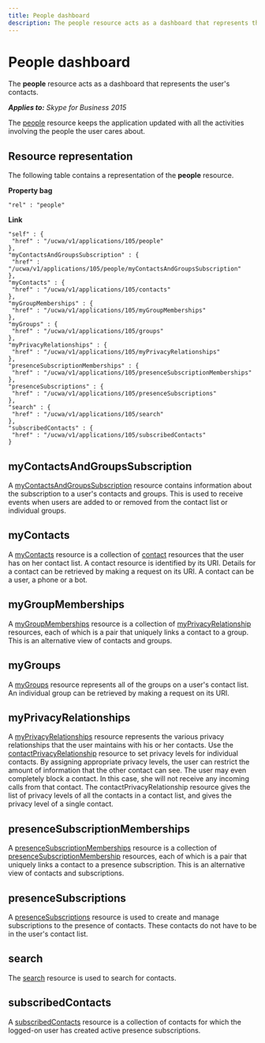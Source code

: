 ```yaml
---
title: People dashboard
description: The people resource acts as a dashboard that represents the user's contacts.
---
```


# People dashboard
The **people** resource acts as a dashboard that represents the user's contacts.


 _**Applies to:** Skype for Business 2015_

 
The [people](people_ref.md) resource keeps the application updated with all the activities involving the people the user cares about.

## Resource representation
<a name="sectionSection0"> </a>

The following table contains a representation of the **people** resource.


**Property bag**
```
"rel" : "people"
```


**Link**
```
"self" : {
 "href" : "/ucwa/v1/applications/105/people"
},
"myContactsAndGroupsSubscription" : {
 "href" : "/ucwa/v1/applications/105/people/myContactsAndGroupsSubscription"
},
"myContacts" : {
 "href" : "/ucwa/v1/applications/105/contacts"
},
"myGroupMemberships" : {
 "href" : "/ucwa/v1/applications/105/myGroupMemberships"
},
"myGroups" : {
 "href" : "/ucwa/v1/applications/105/groups"
},
"myPrivacyRelationships" : {
 "href" : "/ucwa/v1/applications/105/myPrivacyRelationships"
},
"presenceSubscriptionMemberships" : {
 "href" : "/ucwa/v1/applications/105/presenceSubscriptionMemberships"
},
"presenceSubscriptions" : {
 "href" : "/ucwa/v1/applications/105/presenceSubscriptions"
},
"search" : {
 "href" : "/ucwa/v1/applications/105/search"
},
"subscribedContacts" : {
 "href" : "/ucwa/v1/applications/105/subscribedContacts"
}

```



## myContactsAndGroupsSubscription
<a name="sectionSection1"> </a>

A [myContactsAndGroupsSubscription](myContactsAndGroupsSubscription_ref.md) resource contains information about the subscription to a user's contacts and groups. This is used to receive events when users are added to or removed from the contact list or individual groups.


## myContacts
<a name="sectionSection2"> </a>

A [myContacts](myContacts_ref.md) resource is a collection of [contact](contact_ref.md) resources that the user has on her contact list. A contact resource is identified by its URI. Details for a contact can be retrieved by making a request on its URI. A contact can be a user, a phone or a bot.


## myGroupMemberships
<a name="sectionSection3"> </a>

A [myGroupMemberships](myGroupMemberships_ref.md) resource is a collection of [myPrivacyRelationship](myPrivacyRelationship_ref.md) resources, each of which is a pair that uniquely links a contact to a group. This is an alternative view of contacts and groups.


## myGroups
<a name="sectionSection4"> </a>

A [myGroups](myGroups_ref.md) resource represents all of the groups on a user's contact list. An individual group can be retrieved by making a request on its URI.


## myPrivacyRelationships
<a name="sectionSection5"> </a>

A [myPrivacyRelationships](myPrivacyRelationships_ref.md) resource represents the various privacy relationships that the user maintains with his or her contacts. Use the [contactPrivacyRelationship](contactPrivacyRelationship_ref.md) resource to set privacy levels for individual contacts. By assigning appropriate privacy levels, the user can restrict the amount of information that the other contact can see. The user may even completely block a contact. In this case, she will not receive any incoming calls from that contact. The contactPrivacyRelationship resource gives the list of privacy levels of all the contacts in a contact list, and gives the privacy level of a single contact.


## presenceSubscriptionMemberships
<a name="sectionSection6"> </a>

A [presenceSubscriptionMemberships](presenceSubscriptionMemberships_ref.md) resource is a collection of [presenceSubscriptionMembership](presenceSubscriptionMembership_ref.md) resources, each of which is a pair that uniquely links a contact to a presence subscription. This is an alternative view of contacts and subscriptions.


## presenceSubscriptions
<a name="sectionSection7"> </a>

A [presenceSubscriptions](presenceSubscriptions_ref.md) resource is used to create and manage subscriptions to the presence of contacts. These contacts do not have to be in the user's contact list.


## search
<a name="sectionSection8"> </a>

The [search](search_ref.md) resource is used to search for contacts.


## subscribedContacts
<a name="sectionSection9"> </a>

A [subscribedContacts](subscribedContacts_ref.md) resource is a collection of contacts for which the logged-on user has created active presence subscriptions.

